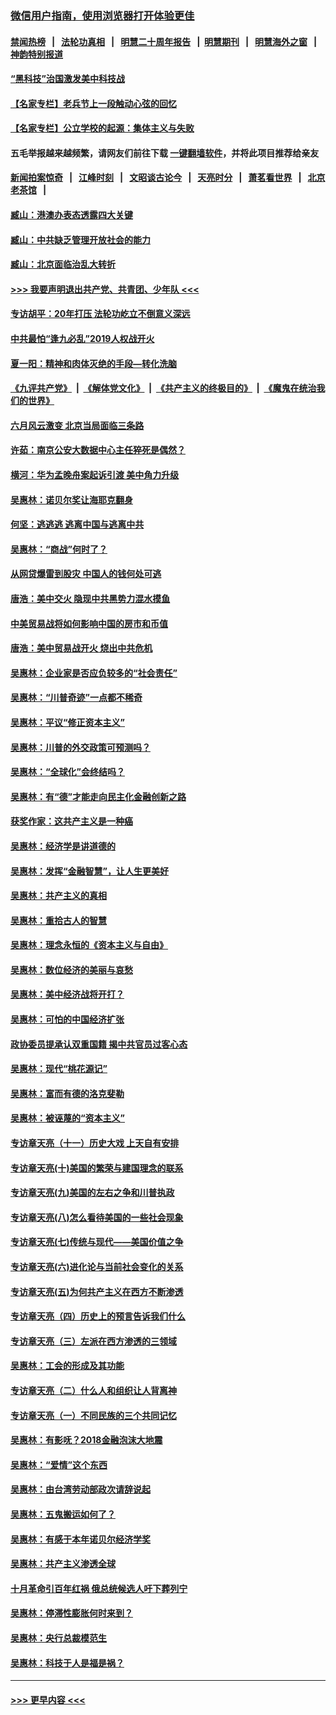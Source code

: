 ### [微信用户指南，使用浏览器打开体验更佳](https://github.com/gfw-breaker/banned-news1/blob/master/indexes/wechat-guide.md?t=0)
#### [禁闻热榜](热点新闻.md?t=0)  &nbsp;&nbsp;|&nbsp;&nbsp; [法轮功真相](https://github.com/gfw-breaker/truth/blob/master/README.md?t=0) &nbsp;&nbsp;|&nbsp;&nbsp; [明慧二十周年报告](https://github.com/gfw-breaker/mh-reports/blob/master/README.md?t=0) &nbsp;&nbsp;|&nbsp;&nbsp;[明慧期刊](https://github.com/gfw-breaker/mh-qikan) &nbsp;&nbsp;|&nbsp;&nbsp; [明慧海外之窗](https://github.com/gfw-breaker/mh-news/blob/master/README.md?t=0) &nbsp;&nbsp;|&nbsp;&nbsp; [神韵特别报道](https://github.com/gfw-breaker/mh-news/blob/master/shenyun.md?t=0)
#### [“黑科技”治国激发美中科技战](../pages/nsc423/n11638056.md?t=02051433) 
#### [【名家专栏】老兵节上一段触动心弦的回忆](../pages/nsc423/n11646016.md?t=02051433) 
#### [【名家专栏】公立学校的起源：集体主义与失败](../pages/nsc423/n11601833.md?t=02051433) 
#### 五毛举报越来越频繁，请网友们前往下载 [一键翻墙软件](https://github.com/gfw-breaker/ssr-accounts)，并将此项目推荐给亲友
#### [新闻拍案惊奇](https://github.com/gfw-breaker/banned-news1/blob/master/pages/link4.md) &nbsp;&nbsp;|&nbsp;&nbsp; [江峰时刻](https://github.com/gfw-breaker/banned-news1/blob/master/pages/link4.md) &nbsp;&nbsp;|&nbsp;&nbsp; [文昭谈古论今](https://github.com/gfw-breaker/banned-news1/blob/master/pages/link4.md) &nbsp;&nbsp;|&nbsp;&nbsp; [天亮时分](https://github.com/gfw-breaker/banned-news1/blob/master/pages/link4.md) &nbsp;&nbsp;|&nbsp;&nbsp; [萧茗看世界](https://github.com/gfw-breaker/banned-news1/blob/master/pages/link4.md) &nbsp;&nbsp;|&nbsp;&nbsp; [北京老茶馆](https://github.com/gfw-breaker/banned-news1/blob/master/pages/link4.md) &nbsp;&nbsp;|&nbsp;&nbsp; 
#### [臧山：港澳办表态透露四大关键](../pages/nsc423/n11421628.md?t=02051433) 
#### [臧山：中共缺乏管理开放社会的能力](../pages/nsc423/n11407457.md?t=02051433) 
#### [臧山：北京面临治乱大转折](../pages/nsc423/n11406895.md?t=02051433) 
#### [>>> 我要声明退出共产党、共青团、少年队 <<<](https://github.com/begood0513/goodnews/blob/master/quit/letter.md) 
#### [专访胡平：20年打压 法轮功屹立不倒意义深远](../pages/nsc423/n11398800.md?t=02051433) 
#### [中共最怕“逢九必乱”2019人权战开火](../pages/nsc423/n11385248.md?t=02051433) 
#### [夏一阳：精神和肉体灭绝的手段—转化洗脑](../pages/nsc423/n11368250.md?t=02051433) 
#### [《九评共产党》](https://github.com/begood0513/9ping.md/blob/master/README.md) &nbsp;|&nbsp; [《解体党文化》](../../../../jtdwh.md/blob/master/README.md)  &nbsp;|&nbsp; [《共产主义的终极目的》](../../../../gczydzjmd.md/blob/master/README.md) &nbsp;|&nbsp; [《魔鬼在统治我们的世界》](../../../../mgztzwmdsj.md/blob/master/README.md) 
#### [六月风云激变 北京当局面临三条路](../pages/nsc423/n11313668.md?t=02051433) 
#### [许茹：南京公安大数据中心主任猝死是偶然？](../pages/nsc423/n11064744.md?t=02051433) 
#### [横河：华为孟晚舟案起诉引渡 美中角力升级](../pages/nsc423/n11027230.md?t=02051433) 
#### [吴惠林：诺贝尔奖让海耶克翻身](../pages/nsc423/n10890049.md?t=02051433) 
#### [何坚：逃逃逃 逃离中国与逃离中共](../pages/nsc423/n10592891.md?t=02051433) 
#### [吴惠林：“商战”何时了？](../pages/nsc423/n10573558.md?t=02051433) 
#### [从网贷爆雷到股灾 中国人的钱何处可逃](../pages/nsc423/n10572800.md?t=02051433) 
#### [唐浩：美中交火 隐现中共黑势力混水摸鱼](../pages/nsc423/n10544040.md?t=02051433) 
#### [中美贸易战将如何影响中国的房市和币值](../pages/nsc423/n10543697.md?t=02051433) 
#### [唐浩：美中贸易战开火 烧出中共危机](../pages/nsc423/n10540126.md?t=02051433) 
#### [吴惠林：企业家是否应负较多的“社会责任”](../pages/nsc423/n10535022.md?t=02051433) 
#### [吴惠林：“川普奇迹”一点都不稀奇](../pages/nsc423/n10512808.md?t=02051433) 
#### [吴惠林：平议“修正资本主义”](../pages/nsc423/n10495724.md?t=02051433) 
#### [吴惠林：川普的外交政策可预测吗？](../pages/nsc423/n10462387.md?t=02051433) 
#### [吴惠林：“全球化”会终结吗？](../pages/nsc423/n10452838.md?t=02051433) 
#### [吴惠林：有“德”才能走向民主化金融创新之路](../pages/nsc423/n10432292.md?t=02051433) 
#### [获奖作家：这共产主义是一种癌](../pages/nsc423/n10431541.md?t=02051433) 
#### [吴惠林：经济学是讲道德的](../pages/nsc423/n10398014.md?t=02051433) 
#### [吴惠林：发挥“金融智慧”，让人生更美好](../pages/nsc423/n10375019.md?t=02051433) 
#### [吴惠林：共产主义的真相](../pages/nsc423/n10351394.md?t=02051433) 
#### [吴惠林：重拾古人的智慧](../pages/nsc423/n10337691.md?t=02051433) 
#### [吴惠林：理念永恒的《资本主义与自由》](../pages/nsc423/n10316274.md?t=02051433) 
#### [吴惠林：数位经济的美丽与哀愁](../pages/nsc423/n10292946.md?t=02051433) 
#### [吴惠林：美中经济战将开打？](../pages/nsc423/n10258825.md?t=02051433) 
#### [吴惠林：可怕的中国经济扩张](../pages/nsc423/n10219147.md?t=02051433) 
#### [政协委员提承认双重国籍 揭中共官员过客心态](../pages/nsc423/n10208809.md?t=02051433) 
#### [吴惠林：现代“桃花源记”](../pages/nsc423/n10185234.md?t=02051433) 
#### [吴惠林：富而有德的洛克斐勒](../pages/nsc423/n10142264.md?t=02051433) 
#### [吴惠林：被诬蔑的“资本主义”](../pages/nsc423/n10124816.md?t=02051433) 
#### [专访章天亮（十一）历史大戏 上天自有安排](../pages/nsc423/n10094905.md?t=02051433) 
#### [专访章天亮(十)美国的繁荣与建国理念的联系](../pages/nsc423/n10094899.md?t=02051433) 
#### [专访章天亮(九)美国的左右之争和川普执政](../pages/nsc423/n10094889.md?t=02051433) 
#### [专访章天亮(八)怎么看待美国的一些社会现象](../pages/nsc423/n10094857.md?t=02051433) 
#### [专访章天亮(七)传统与现代——美国价值之争](../pages/nsc423/n10093140.md?t=02051433) 
#### [专访章天亮(六)进化论与当前社会变化的关系](../pages/nsc423/n10092036.md?t=02051433) 
#### [专访章天亮(五)为何共产主义在西方不断渗透](../pages/nsc423/n10083620.md?t=02051433) 
#### [专访章天亮（四）历史上的预言告诉我们什么](../pages/nsc423/n10083606.md?t=02051433) 
#### [专访章天亮（三）左派在西方渗透的三领域](../pages/nsc423/n10081115.md?t=02051433) 
#### [吴惠林：工会的形成及其功能](../pages/nsc423/n10080633.md?t=02051433) 
#### [专访章天亮（二）什么人和组织让人背离神](../pages/nsc423/n10076637.md?t=02051433) 
#### [专访章天亮（一）不同民族的三个共同记忆](../pages/nsc423/n10074188.md?t=02051433) 
#### [吴惠林：有影呒？2018金融泡沫大地震](../pages/nsc423/n10040534.md?t=02051433) 
#### [吴惠林：“爱情”这个东西](../pages/nsc423/n10019423.md?t=02051433) 
#### [吴惠林：由台湾劳动部政次请辞说起](../pages/nsc423/n9979679.md?t=02051433) 
#### [吴惠林：五鬼搬运如何了？](../pages/nsc423/n9925338.md?t=02051433) 
#### [吴惠林：有感于本年诺贝尔经济学奖](../pages/nsc423/n9871883.md?t=02051433) 
#### [吴惠林：共产主义渗透全球](../pages/nsc423/n9812748.md?t=02051433) 
#### [十月革命引百年红祸 俄总统候选人吁下葬列宁](../pages/nsc423/n9810182.md?t=02051433) 
#### [吴惠林：停滞性膨胀何时来到？](../pages/nsc423/n9764136.md?t=02051433) 
#### [吴惠林：央行总裁模范生](../pages/nsc423/n9728134.md?t=02051433) 
#### [吴惠林：科技于人是福是祸？](../pages/nsc423/n9672982.md?t=02051433) 

----
#### [ >>> 更早内容 <<< ](../indexes/nsc423-earlier.md)
